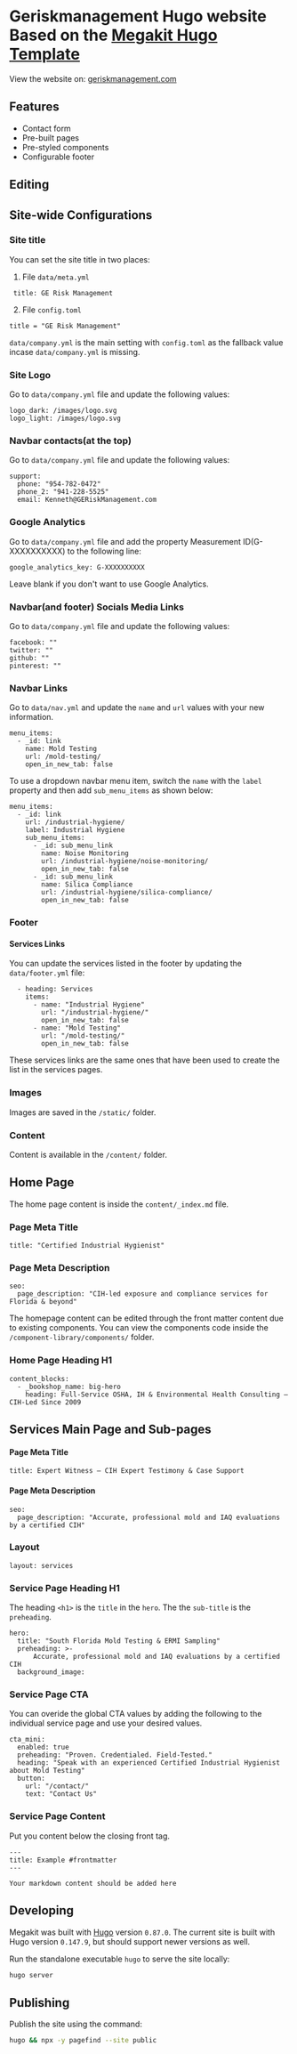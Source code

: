 # Geriskmanagement Hugo website Based on the [Megakit Hugo Template](https://github.com/CloudCannon/megakit-hugo-template)

View the website on: [geriskmanagement.com](https://geriskmanagement.com)

## Features

* Contact form
* Pre-built pages
* Pre-styled components
* Configurable footer

## Editing

## Site-wide Configurations 
### Site title
You can set the site title in two places: 

1. File `data/meta.yml`
```
 title: GE Risk Management
```
2. File `config.toml`
```
title = "GE Risk Management"
```
`data/company.yml` is the main setting with `config.toml` as the fallback value incase `data/company.yml` is missing.

### Site Logo
Go to `data/company.yml` file and update the following values:

```
logo_dark: /images/logo.svg
logo_light: /images/logo.svg
```
### Navbar contacts(at the top)
Go to `data/company.yml` file and update the following values:

```
support:
  phone: "954-782-0472"
  phone_2: "941-228-5525"
  email: Kenneth@GERiskManagement.com
```

### Google Analytics
Go to `data/company.yml` file and add the property Measurement ID(G-XXXXXXXXXX) to the following line:

```
google_analytics_key: G-XXXXXXXXXX
```

Leave blank if you don't want to use Google Analytics.

### Navbar(and footer) Socials Media Links
Go to `data/company.yml` file and update the following values:

```
facebook: ""
twitter: ""
github: ""
pinterest: ""
```

### Navbar Links
Go to `data/nav.yml` and update the `name` and `url` values with your new information.

```
menu_items:
  - _id: link
    name: Mold Testing
    url: /mold-testing/
    open_in_new_tab: false
```

To use a dropdown navbar menu item, switch the `name` with the `label` property and then add `sub_menu_items` as shown below:

```
menu_items:
  - _id: link
    url: /industrial-hygiene/
    label: Industrial Hygiene
    sub_menu_items:
      - _id: sub_menu_link
        name: Noise Monitoring
        url: /industrial-hygiene/noise-monitoring/
        open_in_new_tab: false
      - _id: sub_menu_link
        name: Silica Compliance
        url: /industrial-hygiene/silica-compliance/
        open_in_new_tab: false
```

### Footer
#### Services Links
You can update the services listed in the footer by updating  the `data/footer.yml` file:
```
  - heading: Services
    items:
      - name: "Industrial Hygiene"
        url: "/industrial-hygiene/"
        open_in_new_tab: false
      - name: "Mold Testing"
        url: "/mold-testing/"
        open_in_new_tab: false
```

These services links are the same ones that have been used to create the list in the services pages.

### Images
Images are saved in the `/static/` folder.

### Content
Content is available in the `/content/` folder.

## Home Page
The home page content is inside the `content/_index.md` file. 

### Page Meta Title
```
title: "Certified Industrial Hygienist"
```

### Page Meta Description

```
seo:
  page_description: "CIH-led exposure and compliance services for Florida & beyond"
```

The homepage content can be edited through the front matter content due to existing components. You can view the components code inside the `/component-library/components/` folder.

### Home Page Heading H1
```
content_blocks:
  - _bookshop_name: big-hero
    heading: Full-Service OSHA, IH & Environmental Health Consulting — CIH-Led Since 2009
```




## Services Main Page and Sub-pages

#### Page Meta Title
```
title: Expert Witness – CIH Expert Testimony & Case Support
```

#### Page Meta Description
```
seo:
  page_description: "Accurate, professional mold and IAQ evaluations by a certified CIH"
```

### Layout
```
layout: services
```

### Service Page Heading H1
The heading `<h1>` is the `title` in the `hero`. The the `sub-title` is the `preheading`.
```
hero:
  title: "South Florida Mold Testing & ERMI Sampling"
  preheading: >-
      Accurate, professional mold and IAQ evaluations by a certified CIH
  background_image: 
```

### Service Page CTA

You can overide the global CTA values by adding the following to the individual service page and use your desired values.
```
cta_mini:
  enabled: true
  preheading: "Proven. Credentialed. Field-Tested."
  heading: "Speak with an experienced Certified Industrial Hygienist about Mold Testing"
  button:
    url: "/contact/"
    text: "Contact Us"
```

### Service Page Content
Put you content below the closing front tag.
```
---
title: Example #frontmatter
---

Your markdown content should be added here

```

## Developing

Megakit was built with [Hugo](https://gohugo.io/) version `0.87.0`. The current site is built with Hugo version `0.147.9`, but should support newer versions as well.

Run the standalone executable `hugo` to serve the site locally:

~~~bash
hugo server
~~~

## Publishing

Publish the site using the command:

```bash
hugo && npx -y pagefind --site public
```